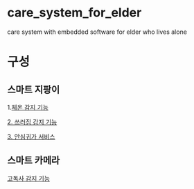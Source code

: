 # care_system_for_elder
care system with embedded software for elder who lives alone

# 구성
## 스마트 지팡이

1.[체온 감지 기능](https://github.com/artiiicy/Care_system_for_elder/edit/master/README.md/체온감지기능)

[2. 쓰러짐 감지 기능](https://github.com/artiiicy/Care_system_for_elder/edit/master/README.md/쓰러짐감지기능)

[3. 안심귀가 서비스](https://github.com/artiiicy/Care_system_for_elder/edit/master/README.md/안심귀가서비스)

## 스마트 카메라

[고독사 감지 기능](https://github.com/artiiicy/Care_system_for_elder/edit/master/README.md/고독사감지기능)
